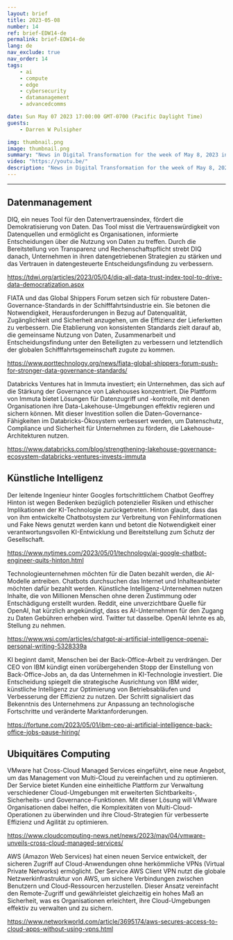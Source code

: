 ```yaml
---
layout: brief
title: 2023-05-08
number: 14
ref: brief-EDW14-de
permalink: brief-EDW14-de
lang: de
nav_exclude: true
nav_order: 14
tags:
    - ai
    - compute
    - edge
    - cybersecurity
    - datamanagement
    - advancedcomms

date: Sun May 07 2023 17:00:00 GMT-0700 (Pacific Daylight Time)
guests:
    - Darren W Pulsipher

img: thumbnail.png
image: thumbnail.png
summary: "News in Digital Transformation for the week of May 8, 2023 including "
video: "https://youtu.be/"
description: "News in Digital Transformation for the week of May 8, 2023 including "
---
```






---

## Datenmanagement

DIQ, ein neues Tool für den Datenvertrauensindex, fördert die Demokratisierung von Daten. Das Tool misst die Vertrauenswürdigkeit von Datenquellen und ermöglicht es Organisationen, informierte Entscheidungen über die Nutzung von Daten zu treffen. Durch die Bereitstellung von Transparenz und Rechenschaftspflicht strebt DIQ danach, Unternehmen in ihren datengetriebenen Strategien zu stärken und das Vertrauen in datengesteuerte Entscheidungsfindung zu verbessern.

[https://tdwi.org/articles/2023/05/04/diq-all-data-trust-index-tool-to-drive-data-democratization.aspx
](https://tdwi.org/articles/2023/05/04/diq-all-data-trust-index-tool-to-drive-data-democratization.aspx
)

FIATA und das Global Shippers Forum setzen sich für robustere Daten-Governance-Standards in der Schifffahrtsindustrie ein. Sie betonen die Notwendigkeit, Herausforderungen in Bezug auf Datenqualität, Zugänglichkeit und Sicherheit anzugehen, um die Effizienz der Lieferketten zu verbessern. Die Etablierung von konsistenten Standards zielt darauf ab, die gemeinsame Nutzung von Daten, Zusammenarbeit und Entscheidungsfindung unter den Beteiligten zu verbessern und letztendlich der globalen Schifffahrtsgemeinschaft zugute zu kommen.

[https://www.porttechnology.org/news/fiata-global-shippers-forum-push-for-stronger-data-governance-standards/
](https://www.porttechnology.org/news/fiata-global-shippers-forum-push-for-stronger-data-governance-standards/
)

Databricks Ventures hat in Immuta investiert; ein Unternehmen, das sich auf die Stärkung der Governance von Lakehouses konzentriert. Die Plattform von Immuta bietet Lösungen für Datenzugriff und -kontrolle, mit denen Organisationen ihre Data-Lakehouse-Umgebungen effektiv regieren und sichern können. Mit dieser Investition sollen die Daten-Governance-Fähigkeiten im Databricks-Ökosystem verbessert werden, um Datenschutz, Compliance und Sicherheit für Unternehmen zu fördern, die Lakehouse-Architekturen nutzen.

[https://www.databricks.com/blog/strengthening-lakehouse-governance-ecosystem-databricks-ventures-invests-immuta
](https://www.databricks.com/blog/strengthening-lakehouse-governance-ecosystem-databricks-ventures-invests-immuta
)

## Künstliche Intelligenz

Der leitende Ingenieur hinter Googles fortschrittlichem Chatbot Geoffrey Hinton ist wegen Bedenken bezüglich potenzieller Risiken und ethischer Implikationen der KI-Technologie zurückgetreten. Hinton glaubt, dass das von ihm entwickelte Chatbotsystem zur Verbreitung von Fehlinformationen und Fake News genutzt werden kann und betont die Notwendigkeit einer verantwortungsvollen KI-Entwicklung und Bereitstellung zum Schutz der Gesellschaft.

[https://www.nytimes.com/2023/05/01/technology/ai-google-chatbot-engineer-quits-hinton.html
](https://www.nytimes.com/2023/05/01/technology/ai-google-chatbot-engineer-quits-hinton.html
)

Technologieunternehmen möchten für die Daten bezahlt werden, die AI-Modelle antreiben. Chatbots durchsuchen das Internet und Inhalteanbieter möchten dafür bezahlt werden. Künstliche Intelligenz-Unternehmen nutzen Inhalte, die von Millionen Menschen ohne deren Zustimmung oder Entschädigung erstellt wurden. Reddit, eine unverzichtbare Quelle für OpenAI, hat kürzlich angekündigt, dass es AI-Unternehmen für den Zugang zu Daten Gebühren erheben wird. Twitter tut dasselbe. OpenAI lehnte es ab, Stellung zu nehmen.

[https://www.wsj.com/articles/chatgpt-ai-artificial-intelligence-openai-personal-writing-5328339a
](https://www.wsj.com/articles/chatgpt-ai-artificial-intelligence-openai-personal-writing-5328339a
)

KI beginnt damit, Menschen bei der Back-Office-Arbeit zu verdrängen. Der CEO von IBM kündigt einen vorübergehenden Stopp der Einstellung von Back-Office-Jobs an, da das Unternehmen in KI-Technologie investiert. Die Entscheidung spiegelt die strategische Ausrichtung von IBM wider, künstliche Intelligenz zur Optimierung von Betriebsabläufen und Verbesserung der Effizienz zu nutzen. Der Schritt signalisiert das Bekenntnis des Unternehmens zur Anpassung an technologische Fortschritte und veränderte Marktanforderungen.

[https://fortune.com/2023/05/01/ibm-ceo-ai-artificial-intelligence-back-office-jobs-pause-hiring/
](https://fortune.com/2023/05/01/ibm-ceo-ai-artificial-intelligence-back-office-jobs-pause-hiring/
)

## Ubiquitäres Computing

VMware hat Cross-Cloud Managed Services eingeführt, eine neue Angebot, um das Management von Multi-Cloud zu vereinfachen und zu optimieren. Der Service bietet Kunden eine einheitliche Plattform zur Verwaltung verschiedener Cloud-Umgebungen mit erweiterten Sichtbarkeits-, Sicherheits- und Governance-Funktionen. Mit dieser Lösung will VMware Organisationen dabei helfen, die Komplexitäten von Multi-Cloud-Operationen zu überwinden und ihre Cloud-Strategien für verbesserte Effizienz und Agilität zu optimieren.

[https://www.cloudcomputing-news.net/news/2023/may/04/vmware-unveils-cross-cloud-managed-services/
](https://www.cloudcomputing-news.net/news/2023/may/04/vmware-unveils-cross-cloud-managed-services/
)

AWS (Amazon Web Services) hat einen neuen Service entwickelt, der sicheren Zugriff auf Cloud-Anwendungen ohne herkömmliche VPNs (Virtual Private Networks) ermöglicht. Der Service AWS Client VPN nutzt die globale Netzwerkinfrastruktur von AWS, um sichere Verbindungen zwischen Benutzern und Cloud-Ressourcen herzustellen. Dieser Ansatz vereinfacht den Remote-Zugriff und gewährleistet gleichzeitig ein hohes Maß an Sicherheit, was es Organisationen erleichtert, ihre Cloud-Umgebungen effektiv zu verwalten und zu sichern.

[https://www.networkworld.com/article/3695174/aws-secures-access-to-cloud-apps-without-using-vpns.html
](https://www.networkworld.com/article/3695174/aws-secures-access-to-cloud-apps-without-using-vpns.html
)

